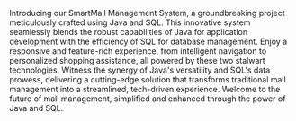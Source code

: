 
Introducing our SmartMall Management System, a groundbreaking project meticulously crafted using Java and SQL. This innovative system seamlessly blends the robust capabilities of Java for application development with the efficiency of SQL for database management. Enjoy a responsive and feature-rich experience, from intelligent navigation to personalized shopping assistance, all powered by these two stalwart technologies. Witness the synergy of Java's versatility and SQL's data prowess, delivering a cutting-edge solution that transforms traditional mall management into a streamlined, tech-driven experience. Welcome to the future of mall management, simplified and enhanced through the power of Java and SQL.
